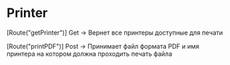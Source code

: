# Printer

[Route("getPrinter")] 
Get -> Вернет все принтеры доступные для печати 

[Route("printPDF")]
Post -> Принимает файл формата PDF и имя принтера на котором должна проходить печать файла

